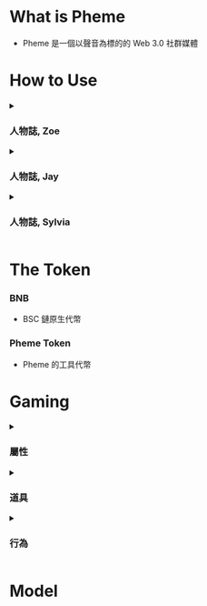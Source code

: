 # What is Pheme

* Pheme 是一個以聲音為標的的 Web 3.0 社群媒體

# How to Use

<details>
  <summary><h3>人物誌, Zoe</h3></summary>

```
女, 31 教育業

```

</details>

<details>
  <summary><h3>人物誌, Jay</h3></summary>

```
男, 27 上班族 

```

</details>

<details>
  <summary><h3>人物誌, Sylvia</h3></summary>

```
女, 23 學生

```

</details>

# The Token

### BNB

* BSC 鏈原生代幣

### Pheme Token

* Pheme 的工具代幣

# Gaming

<details>
  <summary><h3>屬性</h3></summary>

  <details>
    <summary>體力</summary>
    <ul>
      <li>影響</li>
    </ul>
  </details>

  <details>
    <summary>力量</summary>
    <ul>
      <li>傷害值</li>
    </ul>
  </details>

  <details>
    <summary>智力</summary>
    <ul>
      <li>經驗值</li>
    </ul>
  </details>

  <details>
    <summary>敏捷</summary>
    <ul>
      <li>速度</li>
    </ul>
  </details>

  <details>
    <summary>幸運</summary>
    <ul>
      <li>寶箱</li>
    </ul>
  </details>

  <details>
    <summary>等級</summary>
    <ul>
      <li>LV1 ~ LV100</li>
    </ul>
  </details>

  <details>
    <summary>稀有度</summary>
    <ul>
      <li>灰</li>
      <li>白</li>
      <li>藍</li>
      <li>黃</li>
      <li>綠</li>
    </ul>
  </details>
</details>

<details>
  <summary><h3>道具</h3></summary>

  <details>
    <summary>本體使用的道具</summary>
    <ul>
      <li>變聲器 -> 改變輸出的聲音</li>
      <li>麥克風 -> 增加聲音輸入的時長</li>
      <li>大聲公 -> 廣播功能</li>
    </ul>
  </details>

  <details>
    <summary>替身使用的道具</summary>
    <ul>
      <li>食物</li>
      <li>藥品</li>
    </ul>
  </details>
</details>

<details>
  <summary><h3>行為</h3></summary>

  <details>
    <summary>裝備</summary>
    <ul>
      <li>讓本體獲得功能</li>
    </ul>
  </details>

  <details>
    <summary>餵食</summary>
    <ul>
      <li>恢復體力</li>
      <li>增加屬性</li>
    </ul>
  </details>

  <details>
    <summary>融合</summary>
    <ul>
      <li>提升稀有度</li>
    </ul>
  </details>

  <details>
    <summary>旅行</summary>
    <ul>
      <li>提升經驗值</li>
        <ul>
          <li>拜訪</li>
          <li>對戰</li>
          <li>伴手禮</li>
          <li>飛鴿傳書</li>
        </ul>
    </ul>
  </details>
</details>

# Model
